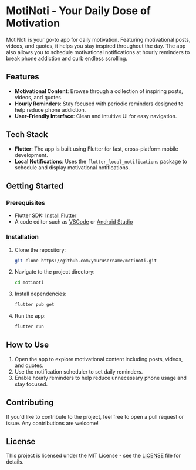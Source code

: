 # MotiNoti - Your Daily Dose of Motivation

MotiNoti is your go-to app for daily motivation. Featuring motivational posts, videos, and quotes, it helps you stay inspired throughout the day. The app also allows you to schedule motivational notifications at  hourly reminders to break phone addiction and curb endless scrolling.

## Features

- **Motivational Content**: Browse through a collection of inspiring posts, videos, and quotes.
- **Hourly Reminders**: Stay focused with periodic reminders designed to help reduce phone addiction.
- **User-Friendly Interface**: Clean and intuitive UI for easy navigation.

## Tech Stack

- **Flutter**: The app is built using Flutter for fast, cross-platform mobile development.
- **Local Notifications**: Uses the `flutter_local_notifications` package to schedule and display motivational notifications.

## Getting Started

### Prerequisites

- Flutter SDK: [Install Flutter](https://flutter.dev/docs/get-started/install)
- A code editor such as [VSCode](https://code.visualstudio.com/) or [Android Studio](https://developer.android.com/studio)

### Installation

1. Clone the repository:
    ```bash
    git clone https://github.com/yourusername/motinoti.git
    ```

2. Navigate to the project directory:
    ```bash
    cd motinoti
    ```

3. Install dependencies:
    ```bash
    flutter pub get
    ```

4. Run the app:
    ```bash
    flutter run
    ```

## How to Use

1. Open the app to explore motivational content including posts, videos, and quotes.
2. Use the notification scheduler to set daily reminders.
3. Enable hourly reminders to help reduce unnecessary phone usage and stay focused.

## Contributing

If you'd like to contribute to the project, feel free to open a pull request or issue. Any contributions are welcome!

## License

This project is licensed under the MIT License - see the [LICENSE](LICENSE) file for details.

